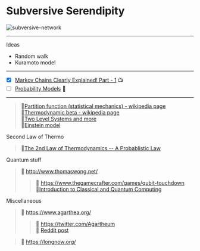 # Subversive Serendipity 
![subversive-network](https://user-images.githubusercontent.com/111261353/215251057-2a92883b-aff6-42da-b735-61205deaa26f.png)  

---
Ideas
- Random walk
- Kuramoto model
---
- [x] [Markov Chains Clearly Explained! Part - 1](https://www.youtube.com/watch?v=i3AkTO9HLXo&list=TLPQMTgwMTIwMjMWNHnxbFgtrA&index=2) 📺
- [ ] [Probability Models](https://www.math.wustl.edu/~feres/Math450Lect01.pdf) 📄
---
> 🔗[Partition function (statistical mechanics) - wikipedia page](https://en.wikipedia.org/wiki/Partition_function_(statistical_mechanics)#Canonical_partition_function)  
> 🔗[Thermodynamic beta - wikipedia page](https://en.wikipedia.org/wiki/Thermodynamic_beta)      
> 🔗[Two Level Systems and more](http://home.thep.lu.se/~larsg/Site/SM2.pdf)  
> 📘[Einstein model](https://solidstate.quantumtinkerer.tudelft.nl/1_einstein_model/)

Second Law of Thermo
> 🔗[The 2nd Law of Thermodynamics -- A Probablistic Law](https://www.compadre.org/nexusph/course/view.cfm?ID=482)   

Quantum stuff
> 🔗 http://www.thomaswong.net/  
>> 🎲 https://www.thegamecrafter.com/games/qubit-touchdown   
>> 📖[Introduction to Classical and Quantum Computing](http://www.thomaswong.net/introduction-to-classical-and-quantum-computing-1e3p.pdf)

Miscellaneous 
> 🔗 https://www.agarthea.org/  
>> 🐤 https://twitter.com/Agartheum  
>> 🤖 [Reddit post](https://www.reddit.com/r/conspiracy/comments/yxkvxe/introducing_agarthea_agartheum/)

> 🔗 https://longnow.org/  
